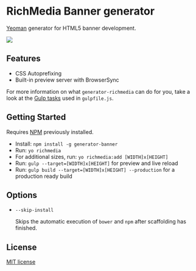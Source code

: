 # RichMedia Banner generator

[Yeoman](http://yeoman.io) generator for HTML5 banner development.

![](http://i.imgur.com/VrkuFOg.jpg)

## Features

* CSS Autoprefixing
* Built-in preview server with BrowserSync

For more information on what `generator-richmedia` can do for you, take a look at the [Gulp tasks](https://github.com/yeoman/generator-richmedia/blob/master/app/templates/gulpfile.js) used in `gulpfile.js`.


## Getting Started

Requires [NPM](https://github.com/npm/npm) previously installed.

- Install: `npm install -g generator-banner`
- Run: `yo richmedia`
- For additional sizes, run: `yo richmedia:add [WIDTH]x[HEIGHT]`
- Run: `gulp --target=[WIDTH]x[HEIGHT]` for preview and live reload
- Run: `gulp build --target=[WIDTH]x[HEIGHT] --production` for a production ready build


## Options

* `--skip-install`

  Skips the automatic execution of `bower` and `npm` after scaffolding has finished.


## License

[MIT license](https://opensource.org/licenses/MIT)
